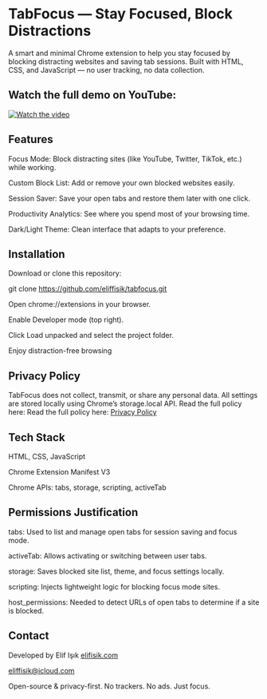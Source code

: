 # TabFocus — Stay Focused, Block Distractions

A smart and minimal Chrome extension to help you stay focused by blocking distracting websites and saving tab sessions.
Built with HTML, CSS, and JavaScript — no user tracking, no data collection.

## Watch the full demo on YouTube:  
[![Watch the video](https://img.youtube.com/vi/2gpSPOoejMk/maxresdefault.jpg)](https://www.youtube.com/watch?v=2gpSPOoejMk)

## Features

 Focus Mode: Block distracting sites (like YouTube, Twitter, TikTok, etc.) while working.

 Custom Block List: Add or remove your own blocked websites easily.

 Session Saver: Save your open tabs and restore them later with one click.

 Productivity Analytics: See where you spend most of your browsing time.

 Dark/Light Theme: Clean interface that adapts to your preference.

 ## Installation

Download or clone this repository:

git clone https://github.com/eliffisik/tabfocus.git


Open chrome://extensions in your browser.

Enable Developer mode (top right).

Click Load unpacked and select the project folder.

Enjoy distraction-free browsing 

## Privacy Policy

TabFocus does not collect, transmit, or share any personal data.
All settings are stored locally using Chrome’s storage.local API.
Read the full policy here:
Read the full policy here: [Privacy Policy](./privacy-policy.md)

## Tech Stack

HTML, CSS, JavaScript

Chrome Extension Manifest V3

Chrome APIs: tabs, storage, scripting, activeTab

 ## Permissions Justification

tabs: Used to list and manage open tabs for session saving and focus mode.

activeTab: Allows activating or switching between user tabs.

storage: Saves blocked site list, theme, and focus settings locally.

scripting: Injects lightweight logic for blocking focus mode sites.

host_permissions: Needed to detect URLs of open tabs to determine if a site is blocked.

## Contact

Developed by Elif Işık
[elifisik.com](https://elifisik.com) 

 eliffisik@icloud.com


 Open-source & privacy-first.
No trackers. No ads. Just focus.
